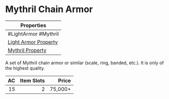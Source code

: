 # Mythril Chain Armor

| Properties                                                                |
| ------------------------------------------------------------------------- |
| #LightArmor #Mythril                                                      |
| [Light Armor Property](../Armor%20Properties/Light%20Armor%20Property.md) |
| [Mythril Property](../../../Material%20Properties/Mythril%20Property.md)  |

A set of Mythril chain armor or similar (scale, ring, banded, etc.). It is only of the highest quality.

|  AC | Item Slots |   Price |
| --: | ---------: | ------: |
|  15 |          2 | 75,000+ |
